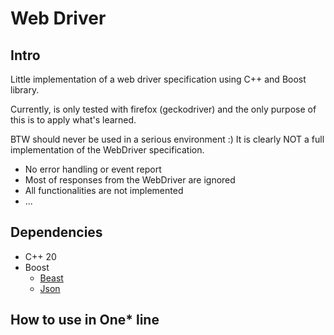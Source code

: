 # Web Driver

## Intro
Little implementation of a web driver specification using C++ and Boost library.

Currently, is only tested with firefox (geckodriver) and the only purpose of this is to apply what's learned.

BTW should never be used in a serious environment :) It is clearly NOT a full implementation of the WebDriver specification.
- No error handling or event report
- Most of responses from the WebDriver are ignored
- All functionalities are not implemented
- ...

## Dependencies
- C++ 20
- Boost
    - [Beast](https://www.boost.org/doc/libs/master/libs/beast/doc/html/index.html)
    - [Json](https://www.boost.org/doc/libs/master/libs/json/doc/html/index.html)

## How to use in One* line